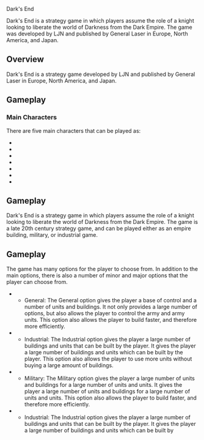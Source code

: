 Dark's End

Dark's End is a strategy game in which players assume the role of a knight looking to liberate the world of Darkness from the Dark Empire. The game was developed by LJN and published by General Laser in Europe, North America, and Japan.

## Overview

Dark's End is a strategy game developed by LJN and published by General Laser in Europe, North America, and Japan.

## Gameplay

### Main Characters

There are five main characters that can be played as:

*    



*    



*   



*  



*  



*  

*  

## Gameplay

Dark's End is a strategy game in which players assume the role of a knight looking to liberate the world of Darkness from the Dark Empire. The game is a late 20th century strategy game, and can be played either as an empire building, military, or industrial game.

## Gameplay

The game has many options for the player to choose from. In addition to the main options, there is also a number of minor and major options that the player can choose from.

*   - General: The General option gives the player a base of control and a number of units and buildings. It not only provides a large number of options, but also allows the player to control the army and army units. This option also allows the player to build faster, and therefore more efficiently.

*   - Industrial: The Industrial option gives the player a large number of buildings and units that can be built by the player. It gives the player a large number of buildings and units which can be built by the player. This option also allows the player to use more units without buying a large amount of buildings.

*   - Military: The Military option gives the player a large number of units and buildings for a large number of units and units. It gives the player a large number of units and buildings for a large number of units and units. This option also allows the player to build faster, and therefore more efficiently.

*   - Industrial: The Industrial option gives the player a large number of buildings and units that can be built by the player. It gives the player a large number of buildings and units which can be built by